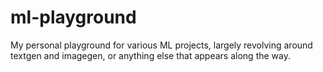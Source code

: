 # ml-playground
My personal playground for various ML projects, largely revolving around textgen and imagegen, or anything else that appears along the way.
